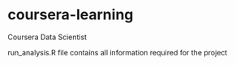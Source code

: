 # coursera-learning
Coursera Data Scientist


run_analysis.R file contains all information required for the project
